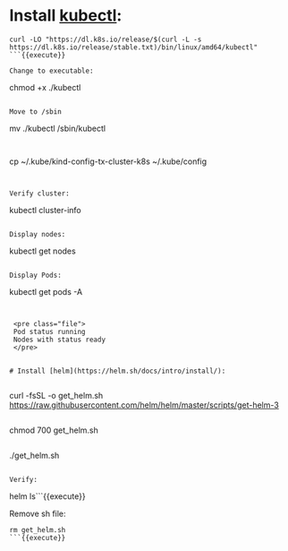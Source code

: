 

# Install [kubectl](https://kubernetes.io/docs/tasks/tools/install-kubectl/):


```       
curl -LO "https://dl.k8s.io/release/$(curl -L -s https://dl.k8s.io/release/stable.txt)/bin/linux/amd64/kubectl"
```{{execute}}

Change to executable:
```       
chmod +x ./kubectl
```{{execute}}

Move to /sbin
```       
mv ./kubectl /sbin/kubectl
```{{execute}}


```       
cp ~/.kube/kind-config-tx-cluster-k8s  ~/.kube/config
```{{execute}}


Verify cluster:
```       
kubectl cluster-info
```{{execute}}

Display nodes:
```       
kubectl get nodes
```{{execute}}

Display Pods:
```       
kubectl get pods -A
```{{execute}}


 <pre class="file">
 Pod status running
 Nodes with status ready
 </pre>


# Install [helm](https://helm.sh/docs/intro/install/):


```       
curl -fsSL -o get_helm.sh https://raw.githubusercontent.com/helm/helm/master/scripts/get-helm-3
```{{execute}}

```       
chmod 700 get_helm.sh
```{{execute}}

```       
./get_helm.sh
```{{execute}}

Verify:
```       
helm ls```{{execute}}


Remove sh file:
```       
rm get_helm.sh
```{{execute}}
